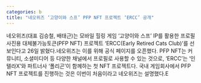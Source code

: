 ```yaml
---
categories: b
title: "네오위즈 ‘고양이와 스프’ PFP NFT 프로젝트 ‘ERCC’ 공개"
---
```

네오위즈(대표 김승철, 배태근)는 모바일 힐링 게임 ‘고양이와 스프’ IP를 활용한 프로필사진용 대체불가능토큰(PFP NFT) 프로젝트 ‘ERCC(Early Retired Cats Club)’를 선보인다고 26일 밝혔다.네오위즈는 이를 위해 공식 페이지를 오픈했다. PFP NFT는 커뮤니티, 소셜미디어 등 다양한 채널에서 프로필로 사용할 수 있는 것으로, ‘ERCC’는 ‘인텔라X’와 파트너사 ‘폴리곤’이 함께하는 첫 NFT 프로젝트다. 국내 게임회사에서 PFP NFT 프로젝트를 진행하는 것은 이번이 처음이라고 네오위즈는 설명했다.E